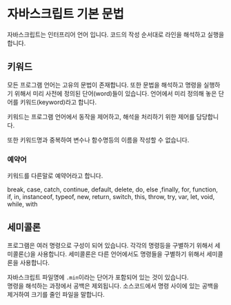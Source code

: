# 자바스크립트 기본 문법
자바스크립트는 인터프리어 언어 입니다. 코드의 작성 순서대로 라인을 해석하고 실행을 합니다.

## 키워드
모든 프로그램 언어는 고유의 문법이 존재합니다. 또한 문법을 해석하고 명령을 실행하기 위해서 미리 사전에 정의된 단어(word)들이 있습니다.
언어에서 미리 정의해 놓은 단어를 키워드(keyword)라고 합니다.

키워드는 프로그램 언어에서 동작을 제어하고, 해석을 처리하기 위한 제어를 담당합니다.

또한 키워드명과 중복하여 변수나 함수명등의 이름을 작성할 수 없습니다.

### 예약어
키워드를 다른말로 예약어라고 합니다.

break, case, catch, continue, default, delete, do, else ,finally, for, function, if, in, instanceof, typeof, new, return, switch, this, throw, try, var, let, void, while, with


## 세미콜론
프로그램은 여러 명령으로 구성이 되어 있습니다. 각각의 명령등을 구별하기 위해서 세미콜론(;)을 사용합니다.
세미콜론은 다른 언어에서도 명령들을 구별하기 위해서 세미콜론을 사용합니다.

자바스크립트 파일명에 `.min`이라는 단어가 포함되어 있는 것이 있습니다.  
명령을 해석하는 과정에서 공백은 제외됩니다. 소스코드에서 명령 사이에 있는 공백을 제거하여 크기를 줄인 파일을 말합니다.




